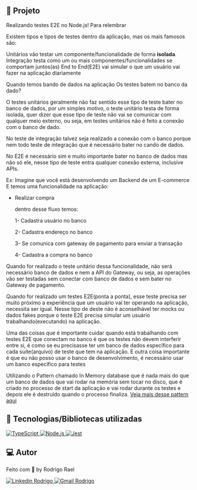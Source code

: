 ## :page_with_curl: Projeto

<LINKEDIN>
Realizando testes E2E no Node.js!
</LINKEDIN>

<LINKEDIN>
Para relembrar

Existem tipos e tipos de testes dentro da aplicação, mas os mais famosos são:

Unitários vão testar um componente/funcionalidade de forma **isolada**.
Integração testa como um ou mais componentes/funcionalidades se comportam juntos(as)
End to End(E2E) vai simular o que um usuário vai fazer na aplicação diariamente
</LINKEDIN>

Quando temos bando de dados na aplicação
<LINKEDIN>
Os testes batem no banco da dado?
</LINKEDIN>

O testes unitários geralmente não faz sentido esse tipo de teste bater no banco de dados, por um simples motivo, o teste unitário testa de forma isolada, quer dizer que esse tipo de teste não vai se comunicar com qualquer meio externo, ou seja, em testes unitários não é feito a conexão com o banco de dado.

No teste de integração talvez seja realizado a conexão com o banco porque nem todo teste de integração que é necessário bater no cando de dados.

No E2E é necessário sim e muito importante bater no banco de dados mas não só ele, nesse tipo de teste entra qualquer conexão externa, inclusive APIs.

<LINKEDIN>
Ex: Imagine que você está desenvolvendo um Backend de um E-commerce
E temos uma funcionalidade na aplicação:

- Realizar compra

  dentro desse fluxo temos:

  1- Cadastra usuário no banco
  
  2- Cadastra endereço no banco
  
  3- Se comunica com gateway de pagamento para enviar a transação
  
  4- Cadastra a compra no banco

Quando for realizado o teste unitário dessa funcionalidade, não será necessário banco de dados e nem a API do Gateway, ou seja, as operações vão ser testadas sem conectar com banco de dados e sem bater no Gateway de pagamento.

Quando for realizado um testes E2E(ponta a ponta), esse teste precisa ser muito próximo a experiência que um usuário vai ter operando na aplicação, necessita ser igual. Nesse tipo de deste não é aconselhável ter mocks ou dados fakes porque o teste E2E precisa simular um usuário trabalhando(executando) na aplicação.

</LINKEDIN>

Uma das coisas que é importante cuidar quando está trabalhando com testes E2E que conectam no banco é que os testes não devem interferir entre si, é como se eu precisasse ter um banco de dados específico para cada suite(arquivo) de teste que tem na aplicação.
E outra coisa importante é que eu não posso usar o banco de desenvolvimento, é necessário usar um banco específico para testes

Utilizando o Pattern chamado In Memory database
que é nada mais do que um banco de dados que vai rodar na memória sem tocar no
disco, que é criado no processo de start da aplicação e vai rodar durante os testes e depois ele é destruído quando o processo finaliza.
[Veja mais desse pattern aqui](https://martinfowler.com/bliki/InMemoryTestDatabase.html#:~:text=An%20in%2Dmemory%20database%20is,destroyed%20when%20the%20process%20finishes.)

## 🚀 Tecnologias/Bibliotecas utilizadas

<a href="https://www.typescriptlang.org/" target="_blank"> <img src="https://img.shields.io/badge/-TypeScript-3178C6?style=flat-square&logo=TypeScript&logoColor=white" alt="TypeScript"> </a>
<a href="https://nodejs.org/en/" target="_blank"> <img src="https://img.shields.io/badge/-Node.js-32CD32?style=flat-square&logo=Node.js&logoColor=white" alt="Node.js"> </a>
<a href="https://jestjs.io/pt-BR/" target="_blank"> <img src="https://img.shields.io/badge/-Jest-FF7800?style=flat-square&logo=jest&logoColor=white" alt="Jest"> </a>

## 💻 Autor

Feito com 💜 by Rodrigo Rael

<a href="https://www.linkedin.com/in/rodrigo-rael-a7a4b51a9/" target="_blank"> <img src="https://img.shields.io/badge/-RodrigoRael-blue?style=flat-square&logo=Linkedin&logoColor=white&link=https" alt="Linkedin Rodrigo"> </a>
<a href="https://img.shields.io/badge/-rodrigorael53@gmail.com-c14438?style=flat-square&logo=Gmail&logoColor=white&link=mailto:rodrigorael53@gmail.com" target="_blank"> <img src="https://img.shields.io/badge/-rodrigorael53@gmail.com-c14438?style=flat-square&logo=Gmail&logoColor=white&link=mailto:rodrigorael53@gmail.com" alt="Gmail Rodrigo"> </a>
